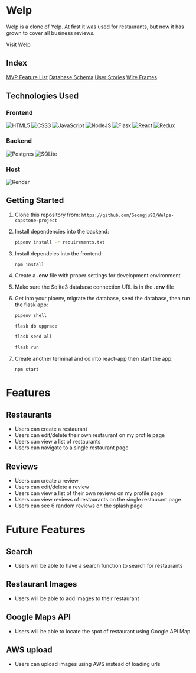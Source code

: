 # Welp

Welp is a clone of Yelp. At first it was used for restaurants, but now it has grown to cover all business reviews.

Visit [Welp](https://welp-o2rq.onrender.com)

## Index

[MVP Feature List](https://github.com/Seongju90/Welps-capstone-project/wiki/MVP-Features-List)
[Database Schema](https://github.com/Seongju90/Welps-capstone-project/wiki/Database-Schema)
[User Stories](https://github.com/Seongju90/Welps-capstone-project/wiki/User-Stories)
[Wire Frames](https://github.com/Seongju90/Welps-capstone-project/wiki/Wireframes)

## Technologies Used
### Frontend
![HTML5](https://img.shields.io/badge/html5-%23E34F26.svg?style=for-the-badge&logo=html5&logoColor=white)
![CSS3](https://img.shields.io/badge/css3-%231572B6.svg?style=for-the-badge&logo=css3&logoColor=white)
![JavaScript](https://img.shields.io/badge/javascript-%23323330.svg?style=for-the-badge&logo=javascript&logoColor=%23F7DF1E)
![NodeJS](https://img.shields.io/badge/node.js-6DA55F?style=for-the-badge&logo=node.js&logoColor=white)
![Flask](https://img.shields.io/badge/flask-%23000.svg?style=for-the-badge&logo=flask&logoColor=white)
![React](https://img.shields.io/badge/react-%2320232a.svg?style=for-the-badge&logo=react&logoColor=%2361DAFB)
![Redux](https://img.shields.io/badge/redux-%23593d88.svg?style=for-the-badge&logo=redux&logoColor=white)
### Backend
![Postgres](https://img.shields.io/badge/postgres-%23316192.svg?style=for-the-badge&logo=postgresql&logoColor=white)
![SQLite](https://img.shields.io/badge/sqlite-%2307405e.svg?style=for-the-badge&logo=sqlite&logoColor=white)
### Host
![Render](https://img.shields.io/badge/render-%4351e8.svg?style=for-the-badge&logo=sqlite&logoColor=white)

## Getting Started

1. Clone this repository from: ```https://github.com/Seongju90/Welps-capstone-project```

2. Install dependencies into the backend:
    ```bash
    pipenv install -r requirements.txt
    ```

3. Install dependcies into the frontend:
    ```
    npm install
    ```
4. Create a **.env** file with proper settings for development environment

5. Make sure the Sqlite3 database connection URL is in the **.env** file

6. Get into your pipenv, migrate the database, seed the database, then run the flask app:
   ```bash
   pipenv shell
   ```

   ```bash
   flask db upgrade
   ```

   ```bash
   flask seed all
   ```

   ```bash
   flask run
   ```

7. Create another terminal and cd into react-app then start the app:
    ```
    npm start
    ```

# Features

## Restaurants
* Users can create a restaurant
* Users can edit/delete their own restaurant on my profile page
* Users can view a list of restaurants
* Users can navigate to a single restaurant page

## Reviews
* Users can create a review
* Users can edit/delete a review
* Users can view a list of their own reviews on my profile page
* Users can view reviews of restaurants on the single restaurant page
* Users can see 6 random reviews on the splash page

# Future Features

## Search
* Users will be able to have a search function to search for restaurants
## Restaurant Images
* Users will be able to add Images to their restaurant
## Google Maps API
* Users will be able to locate the spot of restaurant using Google API Map
## AWS upload
* Users can upload images using AWS instead of loading urls
